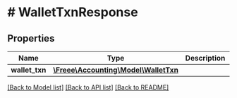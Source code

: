 # # WalletTxnResponse

## Properties

Name | Type | Description | Notes
------------ | ------------- | ------------- | -------------
**wallet_txn** | [**\Freee\Accounting\Model\WalletTxn**](WalletTxn.md) |  | 

[[Back to Model list]](../../README.md#documentation-for-models) [[Back to API list]](../../README.md#documentation-for-api-endpoints) [[Back to README]](../../README.md)



